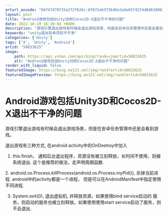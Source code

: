 ```yaml
---
arturl_encode: "68747470733a2f2f626c:6f672e6373646e2e6e65742f4d69636861656c50656e67434e:2f61727469636c652f64657461696c732f3530383333363235"
layout: post
title: "Android游戏包括Unity3D和Cocos2D-X退出不干净的问题"
date: 2022-10-19 16:19:04 +0800
description: "游戏引擎退出游戏有时候会退出游戏场景，但是在安卓任务管理中还是会看到游戏。退出游戏有三种方式, 在a"
keywords: "unity退出安卓项目不干净"
categories: ['Unity']
tags: ['X', 'Unity', 'Android']
artid: "50833625"
image:
    path: https://api.vvhan.com/api/bing?rand=sj&artid=50833625
    alt: "Android游戏包括Unity3D和Cocos2D-X退出不干净的问题"
render_with_liquid: false
featuredImage: https://bing.ee123.net/img/rand?artid=50833625
featuredImagePreview: https://bing.ee123.net/img/rand?artid=50833625
---
```


# Android游戏包括Unity3D和Cocos2D-X退出不干净的问题

游戏引擎退出游戏有时候会退出游戏场景，但是在安卓任务管理中还是会看到游戏。

退出游戏有三种方式, 在android activity中的OnDestroy中加入

1. this.finish， 通知后台退出程序，资源没有被立刻释放，长时间不使用，则被系统退出. 这个是推荐的做法，走声明周期函数.

2. android.os.Process.killProcess(android.os.Process.myPid()), 杀掉当前进程. android中的activity都是一个进程， 但是可以在AndroidManifest中指定使用不同进程.

3. System.exit(0), 退出虚拟机, 并释放资源，如果使用bind service启动的 服务，则启动的服务也被立刻释放。如果使用使用start service启动了服务，则不会退出.